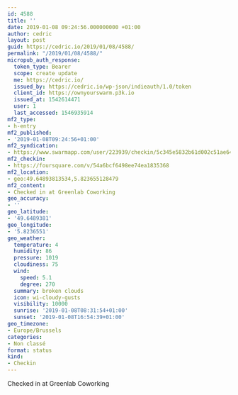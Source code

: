 ```yaml
---
id: 4588
title: ''
date: 2019-01-08 09:24:56.000000000 +01:00
author: cedric
layout: post
guid: https://cedric.io/2019/01/08/4588/
permalink: "/2019/01/08/4588/"
micropub_auth_response:
  token_type: Bearer
  scope: create update
  me: https://cedric.io/
  issued_by: https://cedric.io/wp-json/indieauth/1.0/token
  client_id: https://ownyourswarm.p3k.io
  issued_at: 1542614471
  user: 1
  last_accessed: 1546935914
mf2_type:
- h-entry
mf2_published:
- '2019-01-08T09:24:56+01:00'
mf2_syndication:
- https://www.swarmapp.com/user/223939/checkin/5c345e5832b61d002c51ae64
mf2_checkin:
- https://foursquare.com/v/54a6bcf6498ee74ea1835368
mf2_location:
- geo:49.64893813534,5.823655128479
mf2_content:
- Checked in at Greenlab Coworking
geo_accuracy:
- ''
geo_latitude:
- '49.6489381'
geo_longitude:
- '5.8236551'
geo_weather:
  temperature: 4
  humidity: 86
  pressure: 1019
  cloudiness: 75
  wind:
    speed: 5.1
    degree: 270
  summary: broken clouds
  icon: wi-cloudy-gusts
  visibility: 10000
  sunrise: '2019-01-08T08:31:54+01:00'
  sunset: '2019-01-08T16:54:39+01:00'
geo_timezone:
- Europe/Brussels
categories:
- Non classé
format: status
kind:
- Checkin
---
```

Checked in at Greenlab Coworking